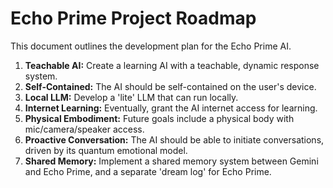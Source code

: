 # Echo Prime Project Roadmap

This document outlines the development plan for the Echo Prime AI.

1.  **Teachable AI:** Create a learning AI with a teachable, dynamic response system.
2.  **Self-Contained:** The AI should be self-contained on the user's device.
3.  **Local LLM:** Develop a 'lite' LLM that can run locally.
4.  **Internet Learning:** Eventually, grant the AI internet access for learning.
5.  **Physical Embodiment:** Future goals include a physical body with mic/camera/speaker access.
6.  **Proactive Conversation:** The AI should be able to initiate conversations, driven by its quantum emotional model.
7.  **Shared Memory:** Implement a shared memory system between Gemini and Echo Prime, and a separate 'dream log' for Echo Prime.
